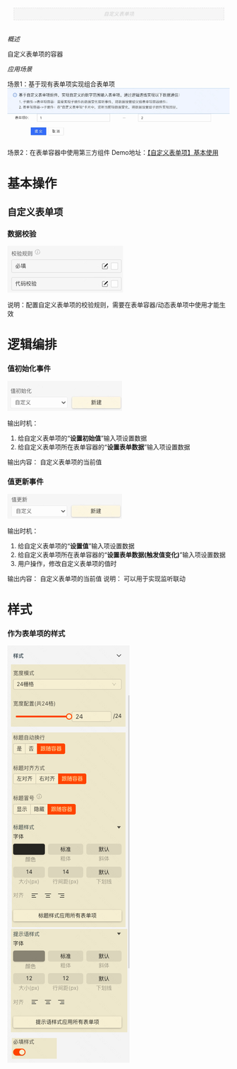 ![](custom-form-item-imgs/img1.webp)


_概述_

自定义表单项的容器

_应用场景_

场景1：基于现有表单项实现组合表单项![](custom-form-item-imgs/img2.webp)

场景2：在表单容器中使用第三方组件
Demo地址：[【自定义表单项】基本使用](https://my.mybricks.world/mybricks-pc-page/index.html?id=470735099908165)
# **基本操作**
## **自定义表单项**
### **数据校验**
![](custom-form-item-imgs/img3.webp)

说明：配置自定义表单项的校验规则，需要在表单容器/动态表单项中使用才能生效

# **逻辑编排**
### **值初始化事件**
![](custom-form-item-imgs/img4.webp)

输出时机：

1. 给自定义表单项的“**设置初始值**”输入项设置数据
2. 给自定义表单项所在表单容器的“**设置表单数据**”输入项设置数据

输出内容：
自定义表单项的当前值

### **值更新事件**
![](custom-form-item-imgs/img5.webp)

输出时机：

1. 给自定义表单项的“**设置值**”输入项设置数据
2. 给自定义表单项所在表单容器的“**设置表单数据(触发值变化)**”输入项设置数据
3. 用户操作，修改自定义表单项的值时

输出内容：
自定义表单项的当前值
说明：
可以用于实现监听联动

# **样式**
### **作为表单项的样式**
![](custom-form-item-imgs/img6.png)

